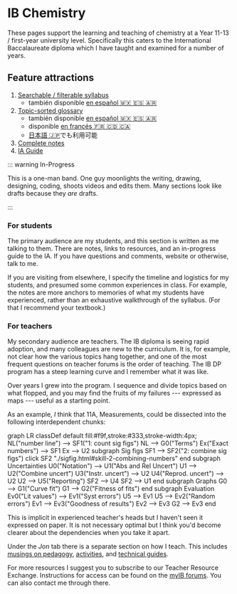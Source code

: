 # IB Chemistry

These pages support the learning and teaching of chemistry at a Year 11-13 / first-year university level.  Specifically this caters to the International Baccalaureate diploma which I have taught and examined for a number of years.

## Feature attractions

1. [Searchable / filterable syllabus](./course/syllabus/)
   * también disponible [en español 🇲🇽 🇪🇸 🇦🇷](./course/syllabus/es.html)
2. [Topic-sorted glossary](./resources/glossary/)
   * también disponible [en español 🇲🇽 🇪🇸 🇦🇷](./resources/glossary/es.html)
   * disponible [en francés 🇫🇷 🇨🇩 🇨🇦](./resources/glossary/fr.html)
   * [日本語 🇯🇵](./resources/glossary/ja.html)でも利用可能 
3. [Complete notes](./resources/notes/)
4. [IA Guide](./IA/)

::: warning In-Progress

This is a one-man band.  One guy moonlights the writing, drawing, designing, coding, shoots videos and edits them.  Many sections look like drafts because they *are* drafts.

:::

### For students

The primary audience are my students, and this section is written as me talking to them.  There are notes, links to resources, and an in-progress guide to the IA.  If you have questions and comments, website or otherwise, talk to me.

If you are visiting from elsewhere, I specify the timeline and logistics for my students, and presumed some common experiences in class.  For example, the notes are more anchors to memories of what my students have experienced, rather than an exhaustive walkthrough of the syllabus.  (For that I recommend your textbook.)

### For teachers

My secondary audience are teachers.  The IB diploma is seeing rapid adoption, and many colleagues are new to the curriculum.  It is, for example, not clear how the various topics hang together, and one of the most frequent questions on teacher forums is the order of teaching.  The IB DP program has a steep learning curve and I remember what it was like.

Over years I grew into the program.  I sequence and divide topics based on what flopped, and you may find the fruits of my failures --- expressed as maps --- useful as a starting point.

As an example, *I* think that 11A, Measurements, could be dissected into the following interdependent chunks:

<mermaid>
graph LR
  classDef default fill:#f9f,stroke:#333,stroke-width:4px;
  NL("number line") --> SF1("1: count sig figs")
  NL --> G0("Terms")
  Ex("Exact numbers") --> SF1
  Ex --> U2
  subgraph Sig figs
    SF1 --> SF2("2: combine sig figs")
    click SF2 "./sigfig.html#skill-2-combining-numbers"
  end
  subgraph Uncertainties
    U0("Notation") --> U1("Abs and Rel Uncert")
    U1 --> U2("Combine uncert")
    U3("Instr. uncert") --> U2
    U4("Reprod. uncert") --> U2
    U2 --> U5("Reporting")
    SF2 --> U4
    SF2 --> U1
  end
  subgraph Graphs
    G0 --> G1("Curve fit")
    G1 --> G2("Fitness of fits")
  end
  subgraph Evaluation
    Ev0("Lit values") --> Ev1("Syst errors")
    U5 --> Ev1
    U5 --> Ev2("Random errors")
    Ev1 --> Ev3("Goodness of results")
    Ev2 --> Ev3
    G2 --> Ev3
  end
</mermaid>

This is implicit in experienced teacher's heads but I haven't seen it expressed on paper.  It is not necessary optimal but I think you'd become clearer about the dependencies when you take it apart.

Under the *Jon* tab there is a separate section on how I teach.  This includes [musings on pedagogy](../jon/teaching/principles.html), [activities](../jon/teaching/plays.html), and [technical guides](../jon/teaching/techniques.html).

<!-- Thinking behind explanation, and caveats are hidden on the page and can be viewed by toggling on the Teacher switch under Settings. -->

For more resources I suggest you to subscribe to our Teacher Resource Exchange.  Instructions for access can be found on the [myIB forums](https://internationalbaccalaureate.force.com/IBProgramme/s/question/0D50O00004pjt0YSAQ/teacher-resource-exchange).  You can also contact me through there.